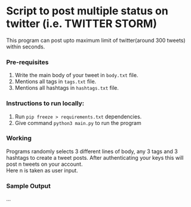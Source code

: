 # Script to post multiple status on twitter (i.e. TWITTER STORM)
This program can post upto maximum limit of twitter(around 300 tweets) within seconds.
### Pre-requisites
1. Write the main body of your tweet in `body.txt` file.
2. Mentions all tags in  `tags.txt` file.
3. Mentions all hashtags in `hashtags.txt` file.
### Instructions to run locally:
1. Run `pip freeze > requirements.txt` dependencies.
2. Give command `python3 main.py` to run the program

### Working
Programs randomly selects 3 different lines of body, any 3 tags and 3 hashtags to create a tweet posts. After authenticating your keys this will post n tweets on your account.<br>
Here n is taken as user input.
### Sample Output
...
